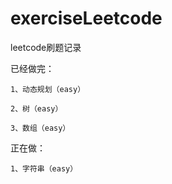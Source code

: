 # exerciseLeetcode
leetcode刷题记录

已经做完：

    1、动态规划（easy）

    2、树（easy）
    
    3、数组（easy）

正在做：

    1、字符串（easy）